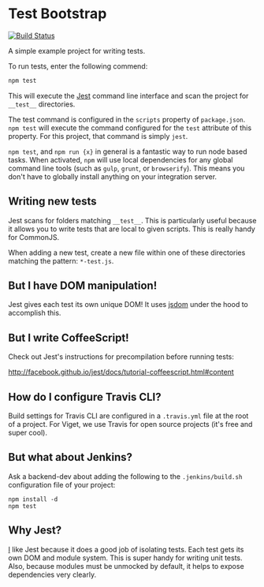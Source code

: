 # Test Bootstrap

[![Build Status](https://travis-ci.org/vigetlabs/test-bootstrap.png?branch=master)](https://travis-ci.org/vigetlabs/test-bootstrap)

A simple example project for writing tests.

To run tests, enter the following commend:

```javascript
npm test
```

This will execute the [Jest](http://facebook.github.io/jest/) command line interface and scan the project for `__test__` directories.

The test command is configured in the `scripts` property of `package.json`. `npm test` will execute the command configured for the `test` attribute of this property. For this project, that command is simply `jest`.

`npm test`, and `npm run {x}` in general is a fantastic way to run node based tasks. When activated, `npm` will use local dependencies for any global command line tools (such as `gulp`, `grunt`, or `browserify`). This means you don't have to globally install anything on your integration server.

## Writing new tests

Jest scans for folders matching `__test__`. This is particularly useful because it allows you to write tests that are local to given scripts. This is really handy for CommonJS.

When adding a new test, create a new file within one of these directories matching the pattern: `*-test.js`.

## But I have DOM manipulation!

Jest gives each test its own unique DOM! It uses [jsdom](https://github.com/tmpvar/jsdom) under the hood to accomplish this.

## But I write CoffeeScript!

Check out Jest's instructions for precompilation before running tests:

http://facebook.github.io/jest/docs/tutorial-coffeescript.html#content

## How do I configure Travis CLI?

Build settings for Travis CLI are configured in a `.travis.yml` file at the root of a project. For Viget, we use Travis for open source projects (it's free and super cool).

## But what about Jenkins?

Ask a backend-dev about adding the following to the `.jenkins/build.sh` configuration file of your project:

```
npm install -d
npm test
```

## Why Jest?

[I](https://github.com/nhunzaker/) like Jest because it does a good job of isolating tests. Each test gets its own DOM and module system. This is super handy for writing unit tests. Also, because modules must be unmocked by default, it helps to expose dependencies very clearly.
